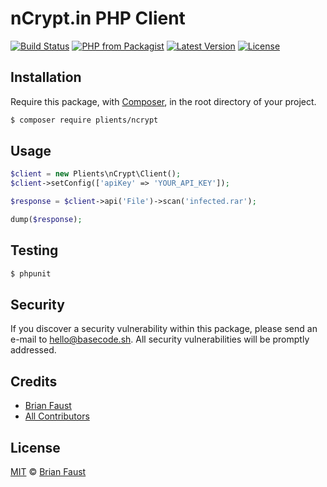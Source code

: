 # nCrypt.in PHP Client

[![Build Status](https://img.shields.io/travis/plients/nCrypt.in-PHP-Client/master.svg?style=flat-square)](https://travis-ci.org/plients/nCrypt.in-PHP-Client)
[![PHP from Packagist](https://img.shields.io/packagist/php-v/plients/ncrypt.svg?style=flat-square)]()
[![Latest Version](https://img.shields.io/github/release/plients/nCrypt.in-PHP-Client.svg?style=flat-square)](https://github.com/plients/nCrypt.in-PHP-Client/releases)
[![License](https://img.shields.io/packagist/l/plients/nCrypt.in-PHP-Client.svg?style=flat-square)](https://packagist.org/packages/plients/nCrypt.in-PHP-Client)

## Installation

Require this package, with [Composer](https://getcomposer.org/), in the root directory of your project.

```bash
$ composer require plients/ncrypt
```

## Usage

```php
$client = new Plients\nCrypt\Client();
$client->setConfig(['apiKey' => 'YOUR_API_KEY']);

$response = $client->api('File')->scan('infected.rar');

dump($response);
```

## Testing

``` bash
$ phpunit
```

## Security

If you discover a security vulnerability within this package, please send an e-mail to hello@basecode.sh. All security vulnerabilities will be promptly addressed.

## Credits

- [Brian Faust](https://github.com/faustbrian)
- [All Contributors](../../contributors)

## License

[MIT](LICENSE) © [Brian Faust](https://basecode.sh)
